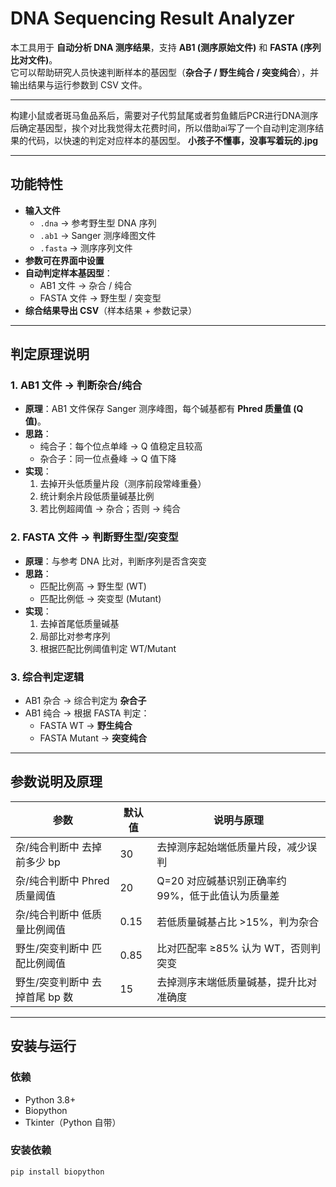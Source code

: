 # DNA Sequencing Result Analyzer

本工具用于 **自动分析 DNA 测序结果**，支持 **AB1 (测序原始文件)** 和 **FASTA (序列比对文件)**。  
它可以帮助研究人员快速判断样本的基因型（**杂合子 / 野生纯合 / 突变纯合**），并输出结果与运行参数到 CSV 文件。  

---
构建小鼠或者斑马鱼品系后，需要对子代剪鼠尾或者剪鱼鳍后PCR进行DNA测序后确定基因型，挨个对比我觉得太花费时间，所以借助ai写了一个自动判定测序结果的代码，以快速的判定对应样本的基因型。
**小孩子不懂事，没事写着玩的.jpg**

---

## 功能特性
- **输入文件**  
  - `.dna` → 参考野生型 DNA 序列  
  - `.ab1` → Sanger 测序峰图文件  
  - `.fasta` → 测序序列文件  
- **参数可在界面中设置**  
- **自动判定样本基因型**：
  - AB1 文件 → 杂合 / 纯合  
  - FASTA 文件 → 野生型 / 突变型  
- **综合结果导出 CSV**（样本结果 + 参数记录）  

---

## 判定原理说明

### 1. AB1 文件 → 判断杂合/纯合
- **原理**：AB1 文件保存 Sanger 测序峰图，每个碱基都有 **Phred 质量值 (Q 值)**。  
- **思路**：
  - 纯合子：每个位点单峰 → Q 值稳定且较高  
  - 杂合子：同一位点叠峰 → Q 值下降  
- **实现**：
  1. 去掉开头低质量片段（测序前段常峰重叠）  
  2. 统计剩余片段低质量碱基比例  
  3. 若比例超阈值 → 杂合；否则 → 纯合  

### 2. FASTA 文件 → 判断野生型/突变型
- **原理**：与参考 DNA 比对，判断序列是否含突变  
- **思路**：
  - 匹配比例高 → 野生型 (WT)  
  - 匹配比例低 → 突变型 (Mutant)  
- **实现**：
  1. 去掉首尾低质量碱基  
  2. 局部比对参考序列  
  3. 根据匹配比例阈值判定 WT/Mutant  

### 3. 综合判定逻辑
- AB1 杂合 → 综合判定为 **杂合子**  
- AB1 纯合 → 根据 FASTA 判定：
  - FASTA WT → **野生纯合**  
  - FASTA Mutant → **突变纯合**  

---

## 参数说明及原理

| 参数 | 默认值 | 说明与原理 |
|------|--------|------------|
| 杂/纯合判断中 去掉前多少 bp | 30 | 去掉测序起始端低质量片段，减少误判 |
| 杂/纯合判断中 Phred 质量阈值 | 20 | Q=20 对应碱基识别正确率约 99%，低于此值认为质量差 |
| 杂/纯合判断中 低质量比例阈值 | 0.15 | 若低质量碱基占比 >15%，判为杂合 |
| 野生/突变判断中 匹配比例阈值 | 0.85 | 比对匹配率 ≥85% 认为 WT，否则判突变 |
| 野生/突变判断中 去掉首尾 bp 数 | 15 | 去掉测序末端低质量碱基，提升比对准确度 |

---

## 安装与运行

### 依赖
- Python 3.8+
- Biopython
- Tkinter（Python 自带）

### 安装依赖
```bash
pip install biopython

